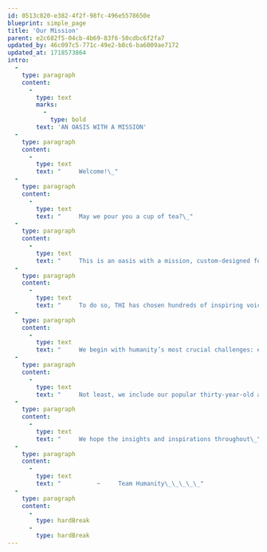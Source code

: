```yaml
---
id: 0513c820-e382-4f2f-98fc-496e5578650e
blueprint: simple_page
title: 'Our Mission'
parent: e2c682f5-04cb-4b69-83f6-50cdbc6f2fa7
updated_by: 46c097c5-771c-49e2-b8c6-ba6009ae7172
updated_at: 1718573864
intro:
  -
    type: paragraph
    content:
      -
        type: text
        marks:
          -
            type: bold
        text: 'AN OASIS WITH A MISSION'
  -
    type: paragraph
    content:
      -
        type: text
        text: "     Welcome!\_"
  -
    type: paragraph
    content:
      -
        type: text
        text: "     May we pour you a cup of tea?\_"
  -
    type: paragraph
    content:
      -
        type: text
        text: "     This is an oasis with a mission, custom-designed for we the people to consider how to rescue our humanity.\_"
  -
    type: paragraph
    content:
      -
        type: text
        text: "     To do so, THI has chosen hundreds of inspiring voices to guide and encourage each of us in creating\_\_--\_\_or in re-imagining\_\_--\_\_our role as a changemaker, for our community, our country, or our planet.\_"
  -
    type: paragraph
    content:
      -
        type: text
        text: "     We begin with humanity’s most crucial challenges: ending war, saving democracy, and solving climate change. From there, we introduce you to the world’s thirty most respected non-profits and the opportunity to contribute to their life-saving work.\_"
  -
    type: paragraph
    content:
      -
        type: text
        text: "     Not least, we include our popular thirty-year-old archive of empowering Commencement Speeches, as well as our new blueprint for Peace Gatherings, designed to radically expand the understanding that ending war is not only necessary but also possible.\_"
  -
    type: paragraph
    content:
      -
        type: text
        text: "     We hope the insights and inspirations throughout\_\_--\_\_presented on the wings of essays, photographs, speeches, artwork, film, literature, poetry, and music\_\_--\_\_move you to choose a personal pathway to making a positive difference, helping to fan the aspirational breezes of our shared humanity into winds of change that we so urgently need.\_"
  -
    type: paragraph
    content:
      -
        type: text
        text: "          ~     Team Humanity\_\_\_\_\_"
  -
    type: paragraph
    content:
      -
        type: hardBreak
      -
        type: hardBreak
---
```

